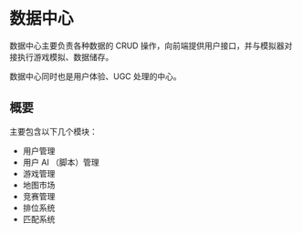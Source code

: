 # 数据中心

数据中心主要负责各种数据的 CRUD 操作，向前端提供用户接口，并与模拟器对接执行游戏模拟、数据储存。

数据中心同时也是用户体验、UGC 处理的中心。

## 概要

主要包含以下几个模块：

- 用户管理
- 用户 AI （脚本）管理
- 游戏管理
- 地图市场
- 竞赛管理
- 排位系统
- 匹配系统
